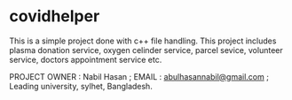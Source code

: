 # covidhelper
This is a simple project done with c++ file handling.
This project includes plasma donation service, oxygen celinder service, parcel sevice, volunteer service, doctors appointment service etc.

PROJECT OWNER : Nabil Hasan ; 
EMAIL : abulhasannabil@gmail.com ; 
Leading university, sylhet, Bangladesh.
